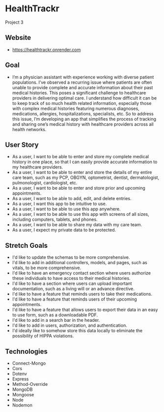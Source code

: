 # HealthTrackr

Project 3

## Website

- https://healthtrackr.onrender.com

## Goal

- I’m a physician assistant with experience working with diverse patient populations. I’ve observed a recurring issue where patients are often unable to provide complete and accurate information about their past medical histories. This poses a significant challenge to healthcare providers in delivering optimal care. I understand how difficult it can be to keep track of so much health related information, especially those with complex medical histories featuring numerous diagnoses, medications, allergies, hospitalizations, specialists, etc. So to address this issue, I’m developing an app that simplifies the process of tracking and sharing one’s medical history with healthcare providers across all health networks. 

## User Story

- As a user, I want to be able to enter and store my complete medical history in one place, so that I can easily provide accurate information to my healthcare providers.
- As a user, I want to be able to enter and store the details of my entire care team, such as my PCP, OBGYN, optometrist, dentist, dermatologist, pulmonologist, cardiologist, etc.
- As a user, I want to be able to enter and store prior and upcoming appointments.
- As a user, I want to be able to add, edit, and delete entries.
- As a user, I want this app to be intuitive to use.
- As a user, I want to be able to use this app anywhere.
- As a user, I want to be able to use this app with screens of all sizes, including computers, tablets, and phones.
- As a user, I want to be able to share my data with my care team.
- As a user, I expect my private data to be protected.

## Stretch Goals

- I'd like to update the schemas to be more comprehensive.
- I'd like to add in additional controllers, models, and pages, such as vitals, to be more comprehensive.
- I'd like to have an emergency contact section where users authorize these individuals to have access to their medical histories.
- I'd like to have a section where users can upload important documentation, such as a living will or an advance directive.
- I'd like to have a feature that reminds users to take their medications.
- I'd like to have a feature that reminds users of their upcoming appointments.
- I'd like to have a feature that allows users to export their data in an easy to use form, such as a downloadable PDF.
- I'd like to add in a search bar in the header.
- I'd like to add in users, authorization, and authentication.
- I'd ideally like to somehow store this data locally to eliminate the possibility of HIPPA violations.

## Technologies

- Connect-Mongo
- Cors
- Dotenv
- Express
- Method-Override
- MongoDB
- Mongoose
- Node
- Nodemon